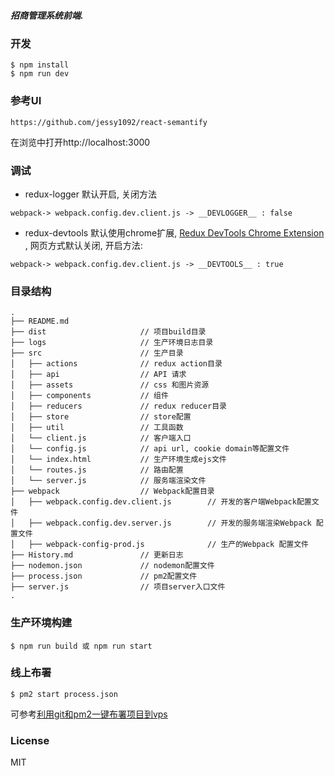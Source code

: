  
##### 招商管理系统前端. 

### 开发

```
$ npm install
$ npm run dev
```

### 参考UI
	https://github.com/jessy1092/react-semantify

	
在浏览中打开http://localhost:3000


### 调试
- redux-logger 默认开启, 关闭方法

```
webpack-> webpack.config.dev.client.js -> __DEVLOGGER__ : false
```

- redux-devtools 默认使用chrome扩展, [Redux DevTools Chrome Extension](https://github.com/zalmoxisus/redux-devtools-extension) , 网页方式默认关闭, 开启方法:

```
webpack-> webpack.config.dev.client.js -> __DEVTOOLS__ : true
```

### 目录结构

```
.
├── README.md           
├── dist                     // 项目build目录
├── logs                     // 生产环境日志目录
├── src                      // 生产目录
│   ├── actions              // redux action目录
│   ├── api                  // API 请求
│   ├── assets               // css 和图片资源
│   ├── components           // 组件
│   ├── reducers             // redux reducer目录
│   ├── store                // store配置
│   ├── util                 // 工具函数
│   └── client.js            // 客户端入口
│   └── config.js            // api url, cookie domain等配置文件
│   └── index.html           // 生产环境生成ejs文件
│   └── routes.js            // 路由配置
│   └── server.js            // 服务端渲染文件
├── webpack                  // Webpack配置目录
│   ├── webpack.config.dev.client.js        // 开发的客户端Webpack配置文件
│   ├── webpack.config.dev.server.js        // 开发的服务端渲染Webpack 配置文件
│   ├── webpack-config-prod.js              // 生产的Webpack 配置文件
├── History.md               // 更新日志
├── nodemon.json             // nodemon配置文件
├── process.json             // pm2配置文件
├── server.js                // 项目server入口文件
.
```

### 生产环境构建  
 
```
$ npm run build 或 npm run start
```

### 线上布署
```
$ pm2 start process.json
```
可参考[利用git和pm2一键布署项目到vps](http://jackhu.top/article/55cd8e00c6e998b817a930c7)

### License
MIT